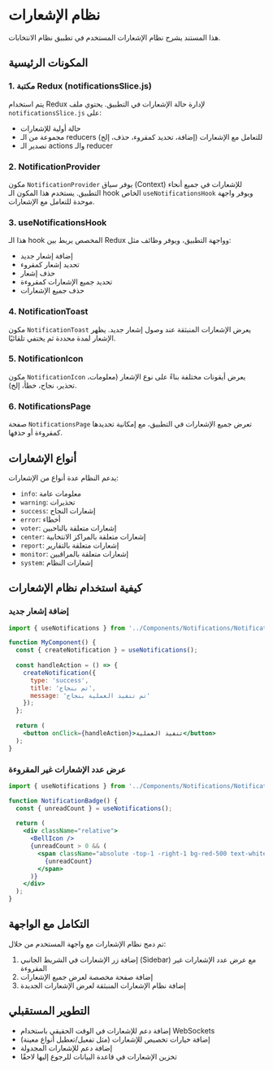 # نظام الإشعارات

هذا المستند يشرح نظام الإشعارات المستخدم في تطبيق نظام الانتخابات.

## المكونات الرئيسية

### 1. مكتبة Redux (notificationsSlice.js)

يتم استخدام Redux لإدارة حالة الإشعارات في التطبيق. يحتوي ملف `notificationsSlice.js` على:

- حالة أولية للإشعارات
- مجموعة من الـ reducers للتعامل مع الإشعارات (إضافة، تحديد كمقروء، حذف، إلخ)
- تصدير الـ actions والـ reducer

### 2. NotificationProvider

مكون `NotificationProvider` يوفر سياق (Context) للإشعارات في جميع أنحاء التطبيق. يستخدم هذا المكون الـ hook الخاص `useNotificationsHook` ويوفر واجهة موحدة للتعامل مع الإشعارات.

### 3. useNotificationsHook

هذا الـ hook المخصص يربط بين Redux وواجهة التطبيق، ويوفر وظائف مثل:

- إضافة إشعار جديد
- تحديد إشعار كمقروء
- حذف إشعار
- تحديد جميع الإشعارات كمقروءة
- حذف جميع الإشعارات

### 4. NotificationToast

مكون `NotificationToast` يعرض الإشعارات المنبثقة عند وصول إشعار جديد. يظهر الإشعار لمدة محددة ثم يختفي تلقائيًا.

### 5. NotificationIcon

مكون `NotificationIcon` يعرض أيقونات مختلفة بناءً على نوع الإشعار (معلومات، تحذير، نجاح، خطأ، إلخ).

### 6. NotificationsPage

صفحة `NotificationsPage` تعرض جميع الإشعارات في التطبيق، مع إمكانية تحديدها كمقروءة أو حذفها.

## أنواع الإشعارات

يدعم النظام عدة أنواع من الإشعارات:

- `info`: معلومات عامة
- `warning`: تحذيرات
- `success`: إشعارات النجاح
- `error`: أخطاء
- `voter`: إشعارات متعلقة بالناخبين
- `center`: إشعارات متعلقة بالمراكز الانتخابية
- `report`: إشعارات متعلقة بالتقارير
- `monitor`: إشعارات متعلقة بالمراقبين
- `system`: إشعارات النظام

## كيفية استخدام نظام الإشعارات

### إضافة إشعار جديد

```jsx
import { useNotifications } from '../Components/Notifications/NotificationProvider';

function MyComponent() {
  const { createNotification } = useNotifications();
  
  const handleAction = () => {
    createNotification({
      type: 'success',
      title: 'تم بنجاح',
      message: 'تم تنفيذ العملية بنجاح'
    });
  };
  
  return (
    <button onClick={handleAction}>تنفيذ العملية</button>
  );
}
```

### عرض عدد الإشعارات غير المقروءة

```jsx
import { useNotifications } from '../Components/Notifications/NotificationProvider';

function NotificationBadge() {
  const { unreadCount } = useNotifications();
  
  return (
    <div className="relative">
      <BellIcon />
      {unreadCount > 0 && (
        <span className="absolute -top-1 -right-1 bg-red-500 text-white text-xs rounded-full h-5 w-5 flex items-center justify-center">
          {unreadCount}
        </span>
      )}
    </div>
  );
}
```

## التكامل مع الواجهة

تم دمج نظام الإشعارات مع واجهة المستخدم من خلال:

1. إضافة زر الإشعارات في الشريط الجانبي (Sidebar) مع عرض عدد الإشعارات غير المقروءة
2. إضافة صفحة مخصصة لعرض جميع الإشعارات
3. إضافة نظام الإشعارات المنبثقة لعرض الإشعارات الجديدة

## التطوير المستقبلي

- إضافة دعم للإشعارات في الوقت الحقيقي باستخدام WebSockets
- إضافة خيارات تخصيص للإشعارات (مثل تفعيل/تعطيل أنواع معينة)
- إضافة دعم للإشعارات المجدولة
- تخزين الإشعارات في قاعدة البيانات للرجوع إليها لاحقًا